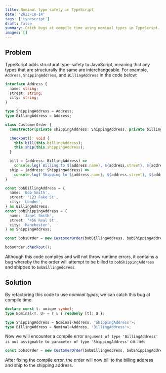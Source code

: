 ```yaml
---
title: Nominal type safety in TypeScript
date: '2022-10-14'
tags: ['typescript']
draft: false
summary: Catch bugs at compile time using nominal types in TypeScript.
images: []
---
```


## Problem

TypeScript adds structural type-safety to JavaScript, meaning that any types that are structurally the same are interchangeable. For example, `Address`, `ShippingAddress`, and `BillingAddress` in the code below:

```ts
interface Address {
  name: string;
  street: string;
  city: string;
}

type ShippingAddress = Address;
type BillingAddress = Address;

class CustomerOrder {
  constructor(private shippingAddress: ShippingAddress, private billingAddress: BillingAddress) {}

  checkout(): void {
    this.bill(this.billingAddress);
    this.ship(this.shippingAddress);
  }

  bill = (address: BillingAddress) =>
    console.log(`Billing to ${address.name}, ${address.street}, ${address.city}`);
  ship = (address: ShippingAddress) =>
    console.log(`Shipping to ${address.name}, ${address.street}, ${address.city}`);
}

const bobBillingAddress = {
  name: 'Bob Smith',
  street: '123 Fake St',
  city: 'London',
} as BillingAddress;
const bobShippingAddress = {
  name: 'Janet Smith',
  street: '456 Real St',
  city: 'Manchester',
} as ShippingAddress;

const bobsOrder = new CustomerOrder(bobBillingAddress, bobShippingAddress);

bobsOrder.checkout();
```

Although this code compiles and will not throw runtime errors, it contains a bug whereby the the order will attempt to be billed to `bobShippingAddress` and shipped to `bobBillingAddress`.

## Solution

By refactoring this code to use _nominal types_, we can catch this bug at compile time:

```ts
declare const t: unique symbol;
type Nominal<T, U> = T & { readonly [t]: U };

type ShippingAddress = Nominal<Address, 'ShippingAddress'>;
type BillingAddress = Nominal<Address, 'BillingAddress'>;
```

Now we will encounter a compile error `Argument of type 'BillingAddress' is not assignable to parameter of type 'ShippingAddress'` on line:

```ts
const bobsOrder = new CustomerOrder(bobBillingAddress, bobShippingAddress);
```

After fixing the compile error, the order will now bill to the billing address and ship to the shipping address.
